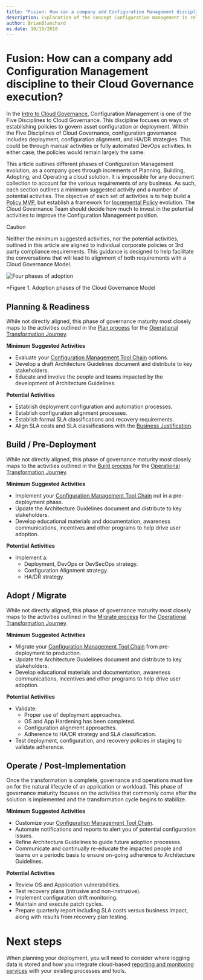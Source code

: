 ```yaml
---
title: "Fusion: How can a company add Configuration Management discipline to their Cloud Governance execution?"
description: Explanation of the concept Configuration management in relation to cloud governance
author: BrianBlanchard
ms.date: 10/10/2018
---
```


# Fusion: How can a company add Configuration Management discipline to their Cloud Governance execution?

In the [Intro to Cloud Governance](../overview.md), Configuration Management is one of the Five Disciplines to Cloud Governance. This discipline focuses on ways of establishing policies to govern asset configuration or deployment. Within the Five Disciplines of Cloud Governance, configuration governance includes deployment, configuration alignment, and HA/DR strategies. This could be through manual activities or fully automated DevOps activities. In either case, the policies would remain largely the same.

This article outlines different phases of Configuration Management evolution, as a company goes through increments of Planning, Building, Adopting, and Operating a cloud solution. It is impossible for any document collection to account for the various requirements of any business. As such, each section outlines a minimum suggested activity and a number of potential activities. The objective of each set of activities is to help build a [Policy MVP](../policy-compliance/overview.md), but establish a framework for [Incremental Policy](../policy-compliance/overview.md) evolution. The Cloud Governance Team should decide how much to invest in the potential activities to improve the Configuration Management position.

> [!CAUTION]
> Neither the minimum suggested activities, nor the potential activities, outlined in this article are aligned to individual corporate policies or 3rd party compliance requirements. This guidance is designed to help facilitate the conversations that will lead to alignment of both requirements with a Cloud Governance Model.

![Four phases of adoption](../../_images/adoptionphases.png)

*Figure 1. Adoption phases of the Cloud Governance Model

## Planning & Readiness

While not directly aligned, this phase of governance maturity most closely maps to the activities outlined in the [Plan process](../../transformation-journeys/operational-transformation/plan.md) for the [Operational Transformation Journey](../../transformation-journeys/operational-transformation/overview.md).

**Minimum Suggested Activities**

* Evaluate your [Configuration Management Tool Chain](toolchain.md) options.
* Develop a draft Architecture Guidelines document and distribute to key stakeholders.
* Educate and involve the people and teams impacted by the development of Architecture Guidelines.

**Potential Activities**

* Establish deployment configuration and automation processes.
* Establish configuration alignment processes.
* Establish formal SLA classifications and recovery requirements.
* Align SLA costs and SLA classifications with the [Business Justification](../../business-strategy/cloud-migration-business-case.md).

## Build / Pre-Deployment

While not directly aligned, this phase of governance maturity most closely maps to the activities outlined in the [Build process](../../transformation-journeys/operational-transformation/build.md) for the [Operational Transformation Journey](../../transformation-journeys/operational-transformation/overview.md).

**Minimum Suggested Activities**

* Implement your [Configuration Management Tool Chain](toolchain.md) out in a pre-deployment phase.
* Update the Architecture Guidelines document and distribute to key stakeholders.
* Develop educational materials and documentation, awareness communications, incentives and other programs to help drive user adoption.

**Potential Activities**

* Implement a:
  * Deployment, DevOps or DevSecOps strategy.
  * Configuration Alignment strategy.
  * HA/DR strategy.

## Adopt / Migrate

While not directly aligned, this phase of governance maturity most closely maps to the activities outlined in the [Migrate process](../../transformation-journeys/operational-transformation/migrate.md) for the [Operational Transformation Journey](../../transformation-journeys/operational-transformation/overview.md).

**Minimum Suggested Activities**

* Migrate your [Configuration Management Tool Chain](toolchain.md) from pre-deployment to production.
* Update the Architecture Guidelines document and distribute to key stakeholders.
* Develop educational materials and documentation, awareness communications, incentives and other programs to help drive user adoption.

**Potential Activities**

* Validate: 
  * Proper use of deployment approaches.
  * OS and App Hardening has been completed.
  * Configuration alignment approaches.
  * Adherence to HA/DR strategy and SLA classification.
* Test deployment, configuration, and recovery policies in staging to validate adherence.

## Operate / Post-Implementation

Once the transformation is complete, governance and operations must live on for the natural lifecycle of an  application or workload. This phase of governance maturity focuses on the activities that commonly come after the solution is implemented and the transformation cycle begins to stabilize.

**Minimum Suggested Activities**

* Customize your [Configuration Management Tool Chain](toolchain.md).
* Automate notifications and reports to alert you of potential configuration issues.
* Refine Architecture Guidelines to guide future adoption processes.
* Communicate and continually re-educate the impacted people and teams on a periodic basis to ensure on-going adherence to Architecture Guidelines.

**Potential Activities**

* Review OS and Application vulnerabilities.
* Test recovery plans (intrusive and non-instrusive).
* Implement configuration drift monitoring.
* Maintain and execute patch cycles.
* Prepare quarterly report including SLA costs versus business impact, along with results from recovery plan testing.

# Next steps
When planning your deployment, you will need to consider where logging data is stored and how you integrate cloud-based [reporting and monitoring services](https://review.docs.microsoft.com/en-us/azure/architecture/cloud-adoption/infrastructure/logs-and-reporting/overview?branch=brian%2FCOMIntegration) with your existing processes and tools.
